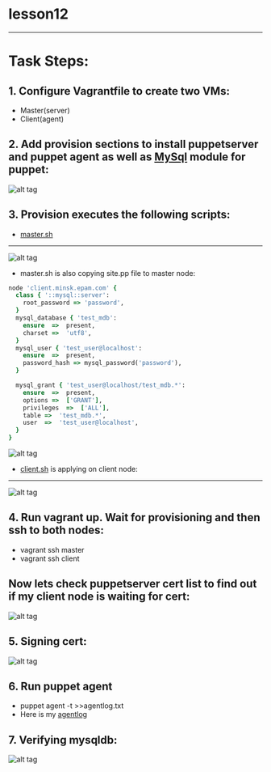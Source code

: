 # lesson12
---
# Task Steps:
## 1. Configure Vagrantfile to create two VMs:
 - Master(server)
 - Client(agent)
## 2. Add provision sections to install puppetserver and puppet agent as well as [MySql](https://github.com/hopetds/lesson12/blob/ikhamiakou/provision_scripts/master.sh) module for puppet:
![alt tag](https://raw.githubusercontent.com/hopetds/lesson12/ikhamiakou/pics/vagrant.png)
## 3. Provision executes the following scripts:
- [master.sh]( https://github.com/hopetds/lesson12/blob/ikhamiakou/provision_scripts/master.sh)

---

![alt tag](https://raw.githubusercontent.com/hopetds/lesson12/ikhamiakou/pics/mastersh.png)
- master.sh is also copying site.pp file to master node:
```ruby
node 'client.minsk.epam.com' {
  class { '::mysql::server':
    root_password => 'password',
  }
  mysql_database { 'test_mdb':
    ensure  =>  present,
    charset =>  'utf8',
  }
  mysql_user { 'test_user@localhost':
    ensure  =>  present,
    password_hash => mysql_password('password'),
  }

  mysql_grant { 'test_user@localhost/test_mdb.*':
    ensure  =>  present,
    options =>  ['GRANT'],
    privileges  =>  ['ALL'],
    table =>  'test_mdb.*',
    user  =>  'test_user@localhost',
  }
}

```
![alt tag](https://raw.githubusercontent.com/hopetds/lesson12/ikhamiakou/pics/clientsh.png)

- [client.sh](https://github.com/hopetds/lesson12/blob/ikhamiakou/provision_scripts/client.sh) is applying on client node:

---

![alt tag](https://raw.githubusercontent.com/hopetds/lesson12/ikhamiakou/pics/clientsh.png)
## 4. Run vagrant up. Wait for provisioning and then ssh to both nodes:
 - vagrant ssh master
 - vagrant ssh client
## Now lets check puppetserver cert list to find out if my client node is waiting for cert:
![alt tag](https://raw.githubusercontent.com/hopetds/lesson12/ikhamiakou/pics/certlist.png)
## 5. Signing cert:
![alt tag](https://raw.githubusercontent.com/hopetds/lesson12/ikhamiakou/pics/certsigned.png)
## 6. Run puppet agent
 - puppet agent -t >>agentlog.txt
 - Here is my [agentlog](https://github.com/hopetds/lesson12/blob/ikhamiakou/agentlog.txt)
## 7. Verifying mysqldb:
![alt tag](https://raw.githubusercontent.com/hopetds/lesson12/ikhamiakou/pics/showdatabases.png)


